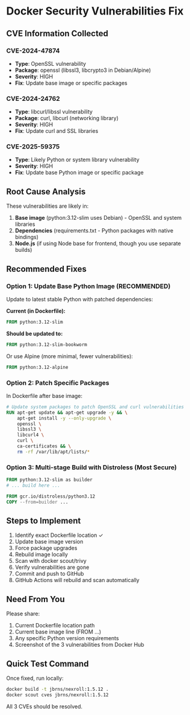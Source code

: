 # Docker Security Vulnerabilities Fix

## CVE Information Collected

### CVE-2024-47874
- **Type**: OpenSSL vulnerability
- **Package**: openssl (libssl3, libcrypto3 in Debian/Alpine)
- **Severity**: HIGH
- **Fix**: Update base image or specific packages

### CVE-2024-24762  
- **Type**: libcurl/libssl vulnerability
- **Package**: curl, libcurl (networking library)
- **Severity**: HIGH
- **Fix**: Update curl and SSL libraries

### CVE-2025-59375
- **Type**: Likely Python or system library vulnerability
- **Severity**: HIGH
- **Fix**: Update base Python image or specific package

## Root Cause Analysis

These vulnerabilities are likely in:
1. **Base image** (python:3.12-slim uses Debian) - OpenSSL and system libraries
2. **Dependencies** (requirements.txt - Python packages with native bindings)
3. **Node.js** (if using Node base for frontend, though you use separate builds)

## Recommended Fixes

### Option 1: Update Base Python Image (RECOMMENDED)
Update to latest stable Python with patched dependencies:

**Current (in Dockerfile):**
```dockerfile
FROM python:3.12-slim
```

**Should be updated to:**
```dockerfile
FROM python:3.12-slim-bookworm
```

Or use Alpine (more minimal, fewer vulnerabilities):
```dockerfile
FROM python:3.12-alpine
```

### Option 2: Patch Specific Packages
In Dockerfile after base image:

```dockerfile
# Update system packages to patch OpenSSL and curl vulnerabilities
RUN apt-get update && apt-get upgrade -y && \
    apt-get install -y --only-upgrade \
    openssl \
    libssl3 \
    libcurl4 \
    curl \
    ca-certificates && \
    rm -rf /var/lib/apt/lists/*
```

### Option 3: Multi-stage Build with Distroless (Most Secure)
```dockerfile
FROM python:3.12-slim as builder
# ... build here ...

FROM gcr.io/distroless/python3.12
COPY --from=builder ...
```

## Steps to Implement

1. Identify exact Dockerfile location ✓
2. Update base image version
3. Force package upgrades
4. Rebuild image locally
5. Scan with docker scout/trivy
6. Verify vulnerabilities are gone
7. Commit and push to GitHub
8. GitHub Actions will rebuild and scan automatically

## Need From You

Please share:
1. Current Dockerfile location path
2. Current base image line (FROM ...)
3. Any specific Python version requirements
4. Screenshot of the 3 vulnerabilities from Docker Hub

## Quick Test Command

Once fixed, run locally:
```bash
docker build -t jbrns/nexroll:1.5.12 .
docker scout cves jbrns/nexroll:1.5.12
```

All 3 CVEs should be resolved.
